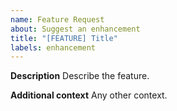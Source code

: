 ```yaml
---
name: Feature Request
about: Suggest an enhancement
title: "[FEATURE] Title"
labels: enhancement
---
```

**Description**
Describe the feature.

**Additional context**
Any other context.
